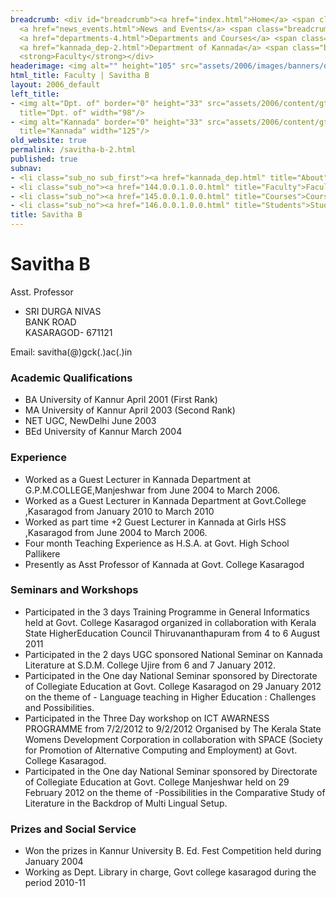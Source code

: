 ```yaml
---
breadcrumb: <div id="breadcrumb"><a href="index.html">Home</a> <span class="breadcrumb_spacer">&gt;</span>
  <a href="news_events.html">News and Events</a> <span class="breadcrumb_spacer">&gt;</span>
  <a href="departments-4.html">Departments and Courses</a> <span class="breadcrumb_spacer">&gt;</span>
  <a href="kannada_dep-2.html">Department of Kannada</a> <span class="breadcrumb_spacer">&gt;</span>
  <strong>Faculty</strong></div>
headerimage: <img alt="" height="105" src="assets/2006/images/banners/departments.jpg" width="472"/>
html_title: Faculty | Savitha B
layout: 2006_default
left_title:
- <img alt="Dpt. of" border="0" height="33" src="assets/2006/content/gt/fcb6421c7c62628408190d4ca84029e5.png"
  title="Dpt. of" width="98"/>
- <img alt="Kannada" border="0" height="33" src="assets/2006/content/gt/6d1c89c86660edb0002b8112a1a1ee0f.png"
  title="Kannada" width="125"/>
old_website: true
permalink: /savitha-b-2.html
published: true
subnav:
- <li class="sub_no sub_first"><a href="kannada_dep.html" title="About">About</a></li>
- <li class="sub_no"><a href="144.0.0.1.0.0.html" title="Faculty">Faculty</a></li>
- <li class="sub_no"><a href="145.0.0.1.0.0.html" title="Courses">Courses</a></li>
- <li class="sub_no"><a href="146.0.0.1.0.0.html" title="Students">Students</a></li>
title: Savitha B
---
```


# Savitha B

Asst. Professor

  * SRI DURGA NIVAS  
BANK ROAD  
KASARAGOD- 671121  
  
Email: savitha(@)gck(.)ac(.)in

### Academic Qualifications

  * BA University of Kannur April 2001 (First Rank)
  * MA University of Kannur April 2003 (Second Rank)
  * NET UGC, NewDelhi June 2003
  * BEd University of Kannur March 2004

### Experience

  * Worked as a Guest Lecturer in Kannada Department at G.P.M.COLLEGE,Manjeshwar from June 2004 to March 2006.
  * Worked as a Guest Lecturer in Kannada Department at Govt.College ,Kasaragod from January 2010 to March 2010
  * Worked as part time +2 Guest Lecturer in Kannada at Girls HSS ,Kasaragod from June 2004 to March 2006.
  * Four month Teaching Experience as H.S.A. at Govt. High School Pallikere
  * Presently as Asst Professor of Kannada at Govt. College Kasaragod

### Seminars and Workshops

  * Participated in the 3 days Training Programme in General Informatics held at Govt. College Kasaragod organized in collaboration with Kerala State HigherEducation Council Thiruvananthapuram from 4 to 6 August 2011
  * Participated in the 2 days UGC sponsored National Seminar on Kannada Literature at S.D.M. College Ujire from 6 and 7 January 2012.
  * Participated in the One day National Seminar sponsored by Directorate of Collegiate Education at Govt. College Kasaragod on 29 January 2012 on the theme of - Language teaching in Higher Education : Challenges and Possibilities.
  * Participated in the Three Day workshop on ICT AWARNESS PROGRAMME from 7/2/2012 to 9/2/2012 Organised by The Kerala State Womens Development Corporation in collaboration with SPACE (Society for Promotion of Alternative Computing and Employment) at Govt. College Kasaragod.
  * Participated in the One day National Seminar sponsored by Directorate of Collegiate Education at Govt. College Manjeshwar held on 29 February 2012 on the theme of -Possibilities in the Comparative Study of Literature in the Backdrop of Multi Lingual Setup.

### Prizes and Social Service

  * Won the prizes in Kannur University B. Ed. Fest Competition held during January 2004
  * Working as Dept. Library in charge, Govt college kasaragod during the period 2010-11